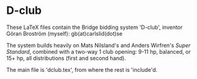 # D-club

These LaTeX files contain the Bridge bidding system 'D-club', inventor
Göran Broström (myself): gb(at)carlslid(dot)se

The system builds heavily on Mats Nilsland's and Anders Wirfren's *Super
Standard*, combined with 
a two-way 1 club opening: 9-11 hp, balanced, or 15+ hp, all distributions
(first and second hand).

The main file is 'dclub.tex', from where the rest is 'include'd.
 
